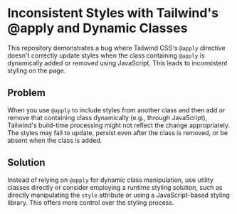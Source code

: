 # Inconsistent Styles with Tailwind's @apply and Dynamic Classes

This repository demonstrates a bug where Tailwind CSS's `@apply` directive doesn't correctly update styles when the class containing `@apply` is dynamically added or removed using JavaScript. This leads to inconsistent styling on the page.

## Problem

When you use `@apply` to include styles from another class and then add or remove that containing class dynamically (e.g., through JavaScript), Tailwind's build-time processing might not reflect the change appropriately. The styles may fail to update, persist even after the class is removed, or be absent when the class is added.

## Solution

Instead of relying on `@apply` for dynamic class manipulation, use utility classes directly or consider employing a runtime styling solution, such as directly manipulating the `style` attribute or using a JavaScript-based styling library. This offers more control over the styling process.